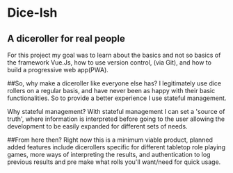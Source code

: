 # Dice-Ish

## A diceroller for real people
For this project my goal was to learn about the basics and not so basics of the framework Vue.Js, how to use version control, (via Git), and how to build a progressive web app(PWA).

##So, why make a diceroller like everyone else has?
I legitimately use dice rollers on a regular basis, and have never been as happy with their basic functionalities. So to provide a better experience I use stateful management. 

Why stateful management?
With stateful management I can set a 'source of truth', where information is interpreted before going to the user allowing the development to be easily expanded for different sets of needs.

##From here then?
Right now this is a minimum viable product, planned added features include dicerollers specific for different tabletop role playing games, more ways of interpreting the results, and authentication to log previous results and pre make what rolls you'll want/need for quick usage.